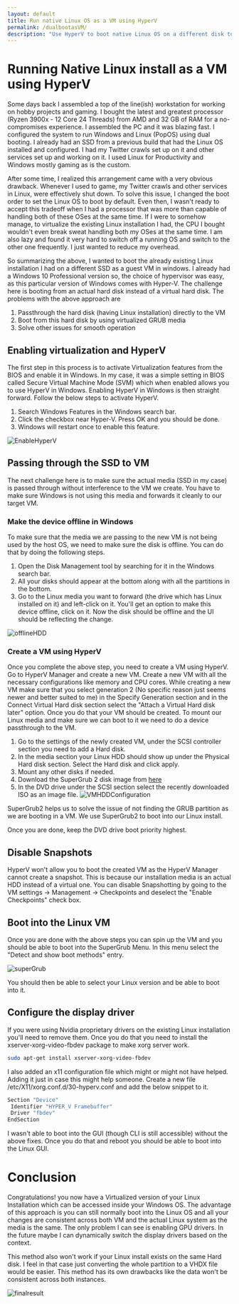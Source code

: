 ```yaml
---
layout: default
title: Run native Linux OS as a VM using HyperV
permalink: /dualbootasVM/
description: "Use HyperV to boot native Linux OS on a different disk to run as a VM"
---
```


# Running Native Linux install as a VM using HyperV

Some days back I assembled a top of the line(ish) workstation for working on hobby projects and gaming. I bought the latest and greatest processor (Ryzen 3900x - 12 Core 24 Threads) from AMD and 32 GB of RAM for a no-compromises experience. I assembled the PC and it was blazing fast. I configured the system to run Windows and Linux (PopOS) using dual booting. I already had an SSD from a previous build that had the Linux OS installed and configured. I had my Twitter crawls set up on it and other services set up and working on it. I used Linux for Productivity and Windows mostly gaming as is the custom.

After some time, I realized this arrangement came with a very obvious drawback. Whenever I used to game, my Twitter crawls and other services in Linux, were effectively shut down. To solve this issue, I changed the boot order to set the Linux OS to boot by default. Even then, I wasn't ready to accept this tradeoff when I had a processor that was more than capable of handling both of these OSes at the same time. If I were to somehow manage, to virtualize the existing Linux installation I had, the CPU I bought wouldn't even break sweat handling both my OSes at the same time. I am also lazy and found it very hard to switch off a running OS and switch to the other one frequently. I just wanted to reduce my overhead. 

So summarizing the above, I wanted to boot the already existing Linux installation I had on a different SSD as a guest VM in windows. I already had a Windows 10 Professional version so, the choice of hypervisor was easy, as this particular version of Windows comes with Hyper-V. The challenge here is booting from an actual hard disk instead of a virtual hard disk. The problems with the above approach are 

1. Passthrough the hard disk (having Linux installation) directly to the VM
2. Boot from this hard disk by using virtualized GRUB media
3. Solve other issues for smooth operation

## Enabling virtualization and HyperV

The first step in this process is to activate Virtualization features from the BIOS and enable it in Windows. In my case, it was a simple setting in BIOS called Secure Virtual Machine Mode (SVM) which when enabled allows you to use HyperV in Windows. Enabling HyperV in Windows is then straight forward. Follow the below steps to activate HyperV.

1. Search Windows Features in the Windows search bar.
2. Click the checkbox near Hyper-V. Press OK and you should be done.
3. Windows will restart once to enable this feature.

![EnableHyperV](images\enableHV.PNG)

## Passing through the SSD to VM
The next challenge here is to make sure the actual media (SSD in my case) is passed through without interference to the VM we create. You have to make sure Windows is not using this media and forwards it cleanly to our target VM. 
### Make the device offline in Windows
To make sure that the media we are passing to the new VM is not being used by the host OS, we need to make sure the disk is offline. You can do that by doing the following steps. 
1. Open the Disk Management tool by searching for it in the Windows search bar.
2. All your disks should appear at the bottom along with all the partitions in the bottom. 
3. Go to the Linux media you want to forward (the drive which has Linux installed on it) and left-click on it. You'll get an option to make this device offline, click on it. Now the disk should be offline and the UI should be reflecting the change.

![offlineHDD](images\offlineHDD.PNG)

### Create a VM using HyperV
Once you complete the above step, you need to create a VM using HyperV. Go to HyperV Manager and create a new VM. Create a new VM with all the necessary configurations like memory and CPU cores. While creating a new VM make sure that you select generation 2 (No specific reason just seems newer and better suited to me) in the Specify Generation section and in the Connect Virtual Hard disk section select the "Attach a Virtual Hard disk later" option. Once you do that your VM should be created. To mount our Linux media and make sure we can boot to it we need to do a device passthrough to the VM.
1. Go to the settings of the newly created VM, under the SCSI controller section you need to add a Hard disk.
2. In the media section your Linux HDD should show up under the Physical Hard disk section. Select the Hard disk and click apply.
3. Mount any other disks if needed. 
4. Download the SuperGrub 2 disk image from [here](https://www.supergrubdisk.org/super-grub2-disk/)
5. In the DVD drive under the SCSI section select the recently downloaded ISO as an image file. 
![VMHDDConfiguration](images\HDD.PNG)

SuperGrub2 helps us to solve the issue of not finding the GRUB partition as we are booting in a VM. We use SuperGrub2 to boot into our Linux install.  

Once you are done, keep the DVD drive boot priority highest. 

## Disable Snapshots

HyperV won't allow you to boot the created VM as the HyperV Manager cannot create a snapshot. This is because our installation media is an actual HDD instead of a virtual one. You can disable Snapshotting by going to the VM settings -> Management -> Checkpoints and deselect the "Enable Checkpoints" check box. 

## Boot into the Linux VM

Once you are done with the above steps you can spin up the VM and you should be able to boot into the SuperGrub Menu. In this menu select the "Detect and show boot methods" entry.

![superGrub](images\grub.PNG)

You should then be able to select your Linux version and be able to boot into it. 

## Configure the display driver
If you were using Nvidia proprietary drivers on the existing Linux installation you'll need to remove them. Once you do that you need to install the xserver-xorg-video-fbdev package to make xorg server work.

```bash 
sudo apt-get install xserver-xorg-video-fbdev 
```

I also added an x11 configuration file which might or might not have helped. Adding it just in case this might help someone. Create a new file /etc/X11/xorg.conf.d/30-hyperv.conf and add the below snippet to it. 

```bash
Section "Device"
 Identifier "HYPER_V Framebuffer"
 Driver "fbdev"
EndSection
```

I wasn't able to boot into the GUI (though CLI is still accessible) without the above fixes. Once you do that and reboot you should be able to boot into the Linux GUI. 

# Conclusion

Congratulations! you now have a Virtualized version of your Linux Installation which can be accessed inside your Windows OS. The advantage of this approach is you can still normally boot into the Linux OS and all your changes are consistent across both VM and the actual Linux system as the media is the same. The only problem I can see is enabling GPU drivers. In the future maybe I can dynamically switch the display drivers based on the context.

This method also won't work if your Linux install exists on the same Hard disk. I feel in that case just converting the whole partition to a VHDX file would be easier. This method has its own drawbacks like the data won't be consistent across both instances. 

![finalresult](images\finishedproduct.PNG)
